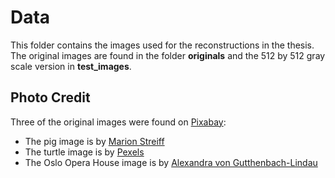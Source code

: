 # Data
This folder contains the images used for the reconstructions in the thesis. The original images are found in the folder **originals** and the 512 by 512 gray scale version in **test\_images**.

## Photo Credit
Three of the original images were found on [Pixabay](https://pixabay.com/no/?utm_source=link-attribution&amp;utm_medium=referral&amp;utm_campaign=image&amp;utm_content=1850190):

* The pig image is by [Marion Streiff](https://pixabay.com/no/users/mutinka-38389/?utm_source=link-attribution&amp;utm_medium=referral&amp;utm_campaign=image&amp;utm_content=214349)
* The turtle image is by [Pexels](https://pixabay.com/no/users/pexels-2286921/?utm_source=link-attribution&amp;utm_medium=referral&amp;utm_campaign=image&amp;utm_content=1850190)
* The Oslo Opera House image is by [Alexandra von Gutthenbach-Lindau](https://pixabay.com/users/alexvongutthenbach-lindau-1292951/?utm_source=link-attribution&amp;utm_medium=referral&amp;utm_campaign=image&amp;utm_content=894947)

